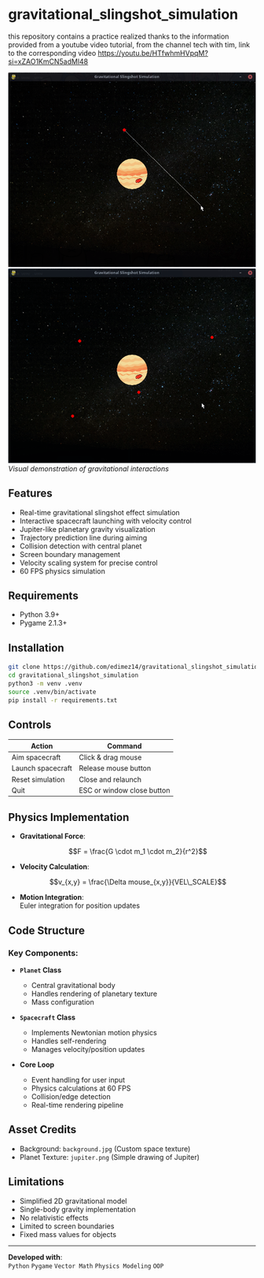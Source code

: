 # gravitational_slingshot_simulation
this repository contains a practice realized thanks to the information provided from a youtube video tutorial, from the channel tech with tim, link to the corresponding video https://youtu.be/HTfwhmHVpqM?si=xZAO1KmCN5adMl48

![Simulation Screenshot](assets/screenshot_1.png)
![Simulation Screenshot](assets/screenshot_2.png)
*Visual demonstration of gravitational interactions*

## Features
- Real-time gravitational slingshot effect simulation
- Interactive spacecraft launching with velocity control
- Jupiter-like planetary gravity visualization
- Trajectory prediction line during aiming
- Collision detection with central planet
- Screen boundary management
- Velocity scaling system for precise control
- 60 FPS physics simulation

## Requirements
- Python 3.9+
- Pygame 2.1.3+

## Installation
```bash
git clone https://github.com/edimez14/gravitational_slingshot_simulation
cd gravitational_slingshot_simulation
python3 -m venv .venv
source .venv/bin/activate
pip install -r requirements.txt
```

## Controls
| Action               | Command                     |
|----------------------|-----------------------------|
| Aim spacecraft       | Click & drag mouse          |
| Launch spacecraft    | Release mouse button        |
| Reset simulation     | Close and relaunch          |
| Quit                 | ESC or window close button  |

## Physics Implementation
- **Gravitational Force**:  
  ```math
  F = \frac{G \cdot m_1 \cdot m_2}{r^2}
  ```
- **Velocity Calculation**:  
  ```math
  v_{x,y} = \frac{\Delta mouse_{x,y}}{VEL\_SCALE}
  ```
- **Motion Integration**:  
  Euler integration for position updates

## Code Structure
### Key Components:
- **`Planet` Class**  
  - Central gravitational body
  - Handles rendering of planetary texture
  - Mass configuration

- **`Spacecraft` Class**  
  - Implements Newtonian motion physics
  - Handles self-rendering
  - Manages velocity/position updates

- **Core Loop**  
  - Event handling for user input
  - Physics calculations at 60 FPS
  - Collision/edge detection
  - Real-time rendering pipeline

## Asset Credits
- Background: `background.jpg` (Custom space texture)
- Planet Texture: `jupiter.png` (Simple drawing of Jupiter)

## Limitations
- Simplified 2D gravitational model
- Single-body gravity implementation
- No relativistic effects
- Limited to screen boundaries
- Fixed mass values for objects

---

**Developed with**:  
`Python` `Pygame` `Vector Math` `Physics Modeling` `OOP`
